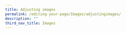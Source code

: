 ```yaml
---
title: Adjusting images
permalink: /editing-your-page/Images/adjustingimages/
description: ""
third_nav_title: Images
---
```

